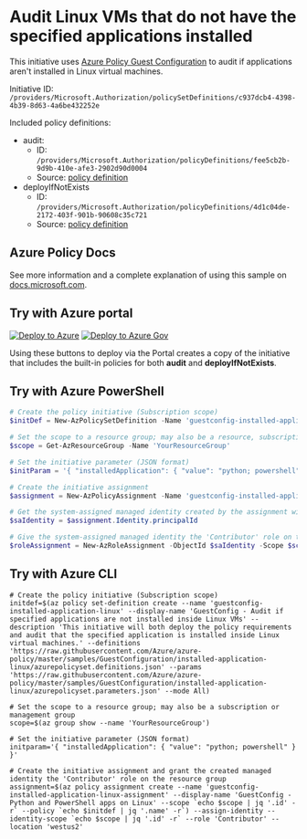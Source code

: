 # Audit Linux VMs that do not have the specified applications installed

This initiative uses [Azure Policy Guest Configuration](https://docs.microsoft.com/governance/policy/concepts/guest-configuration)
to audit if applications aren't installed in Linux virtual machines.

Initiative ID: `/providers/Microsoft.Authorization/policySetDefinitions/c937dcb4-4398-4b39-8d63-4a6be432252e`

Included policy definitions:

- audit:
  - ID: `/providers/Microsoft.Authorization/policyDefinitions/fee5cb2b-9d9b-410e-afe3-2902d90d0004`
  - Source: [policy definition](./audit/)
- deployIfNotExists
  - ID: `/providers/Microsoft.Authorization/policyDefinitions/4d1c04de-2172-403f-901b-90608c35c721`
  - Source: [policy definition](./deployIfNotExists/)

## Azure Policy Docs

See more information and a complete explanation of using this sample on
[docs.microsoft.com](https://docs.microsoft.com/azure/governance/policy/samples/guestconfiguration-installed-application-linux).

## Try with Azure portal

[![Deploy to Azure](http://azuredeploy.net/deploybutton.png)](https://portal.azure.com/?#blade/Microsoft_Azure_Policy/CreatePolicySetDefinitionBlade/uri/https%3A%2F%2Fraw.githubusercontent.com%2FAzure%2Fazure-policy%2Fmaster%2Fsamples%2FGuestConfiguration%2Finstalled-application-linux%2Fazurepolicyset.json)
[![Deploy to Azure Gov](https://docs.microsoft.com/azure/governance/policy/media/deploy/deployGovbutton.png)](https://portal.azure.us/?#blade/Microsoft_Azure_Policy/CreatePolicySetDefinitionBlade/uri/https%3A%2F%2Fraw.githubusercontent.com%2FAzure%2Fazure-policy%2Fmaster%2Fsamples%2FGuestConfiguration%2Finstalled-application-linux%2Fazurepolicyset.json)

Using these buttons to deploy via the Portal creates a copy of the initiative that includes the
built-in policies for both **audit** and **deployIfNotExists**.

## Try with Azure PowerShell

```powershell
# Create the policy initiative (Subscription scope)
$initDef = New-AzPolicySetDefinition -Name 'guestconfig-installed-application-linux' -DisplayName 'GuestConfig - Audit if specified applications are not installed inside Linux VMs' -description 'This initiative will both deploy the policy requirements and audit that the specified application is installed inside Linux virtual machines.' -Policy 'https://raw.githubusercontent.com/Azure/azure-policy/master/samples/GuestConfiguration/installed-application-linux/azurepolicyset.definitions.json' -Parameter 'https://raw.githubusercontent.com/Azure/azure-policy/master/samples/GuestConfiguration/installed-application-linux/azurepolicyset.parameters.json' -Mode All

# Set the scope to a resource group; may also be a resource, subscription, or management group
$scope = Get-AzResourceGroup -Name 'YourResourceGroup'

# Set the initiative parameter (JSON format)
$initParam = '{ "installedApplication": { "value": "python; powershell" } }'

# Create the initiative assignment
$assignment = New-AzPolicyAssignment -Name 'guestconfig-installed-application-linux-assignment' -DisplayName 'GuestConfig - Python and PowerShell apps on Linux' -Scope $scope.ResourceID -PolicySetDefinition $initDef -PolicyParameter $initParam -AssignIdentity -Location 'westus2'

# Get the system-assigned managed identity created by the assignment with -AssignIdentity
$saIdentity = $assignment.Identity.principalId

# Give the system-assigned managed identity the 'Contributor' role on the scope (needed by deployIfNotExists)
$roleAssignment = New-AzRoleAssignment -ObjectId $saIdentity -Scope $scope.ResourceId -RoleDefinitionName 'Contributor'
```

## Try with Azure CLI

```cli
# Create the policy initiative (Subscription scope)
initdef=$(az policy set-definition create --name 'guestconfig-installed-application-linux' --display-name 'GuestConfig - Audit if specified applications are not installed inside Linux VMs' --description 'This initiative will both deploy the policy requirements and audit that the specified application is installed inside Linux virtual machines.' --definitions 'https://raw.githubusercontent.com/Azure/azure-policy/master/samples/GuestConfiguration/installed-application-linux/azurepolicyset.definitions.json' --params 'https://raw.githubusercontent.com/Azure/azure-policy/master/samples/GuestConfiguration/installed-application-linux/azurepolicyset.parameters.json' --mode All)

# Set the scope to a resource group; may also be a subscription or management group
scope=$(az group show --name 'YourResourceGroup')

# Set the initiative parameter (JSON format)
initparam='{ "installedApplication": { "value": "python; powershell" } }'

# Create the initiative assignment and grant the created managed identity the 'Contributor' role on the resource group
assignment=$(az policy assignment create --name 'guestconfig-installed-application-linux-assignment' --display-name 'GuestConfig - Python and PowerShell apps on Linux' --scope `echo $scope | jq '.id' -r` --policy `echo $initdef | jq '.name' -r`) --assign-identity --identity-scope `echo $scope | jq '.id' -r` --role 'Contributor' --location 'westus2'
```